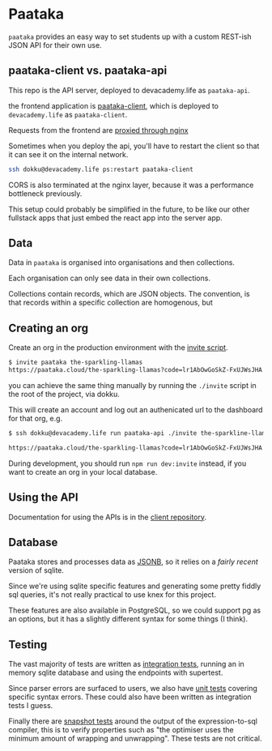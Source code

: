 # Paataka

`paataka` provides an easy way to set students up with a custom REST-ish JSON API for their own use.

## paataka-client vs. paataka-api

This repo is the API server, deployed to devacademy.life as `paataka-api`.

the frontend application is [paataka-client](https://github.com/dev-academy-programme/paataka-client), which is deployed to `devacademy.life` as `paataka-client`.

Requests from the frontend are [proxied through nginx](https://github.com/dev-academy-programme/paataka-client/blob/main/nginx.conf#L16-L34)

Sometimes when you deploy the api, you'll have to restart the client so that it can see it on the internal network. 

```sh
ssh dokku@devacademy.life ps:restart paataka-client
```

CORS is also terminated at the nginx layer, because it was a performance bottleneck previously.

This setup could probably be simplified in the future, to be like our
other fullstack apps that just embed the react app into the server app.

## Data 

Data in `paataka` is organised into organisations and then collections.

Each organisation can only see data in their own collections.

Collections contain records, which are JSON objects. The convention, is that records within a specific collection are homogenous, but 

## Creating an org 

Create an org in the production environment with the [invite script](https://github.com/dev-academy-programme/invite).

```sh
$ invite paataka the-sparkling-llamas
https://paataka.cloud/the-sparkling-llamas?code=lr1AbOwGoSkZ-FxUJWsJHA
```

you can achieve the same thing manually by running the `./invite` script in the root of the project, via dokku.

This will create an account and log out an authenicated url to the dashboard for that org, e.g.

```sh
$ ssh dokku@devacademy.life run paataka-api ./invite the-sparkline-llamas

https://paataka.cloud/the-sparkling-llamas?code=lr1AbOwGoSkZ-FxUJWsJHA
```

During development, you should run `npm run dev:invite` instead, if you want to create an org in your local database.

## Using the API

Documentation for using the APIs is in the [client repository](https://github.com/dev-academy-programme/paataka-client/blob/main/src/pages/Home/GettingStarted.mdx).

## Database

Paataka stores and processes data as [JSONB](https://www.sqlite.org/json1.html), so it relies on a _fairly recent_ version of sqlite.

Since we're using sqlite specific features and generating some pretty fiddly sql queries, it's not really practical to use knex for this project.

These features are also available in PostgreSQL, so we could support  pg as an options, but it has a slightly different syntax for some things (I think).

## Testing

The vast majority of tests are written as [integration tests](./src/server.test.ts), running an in memory sqlite database and using the endpoints with supertest.

Since parser errors are surfaced to users, we also have [unit tests](./src/expr/parser.test.ts) covering specific syntax errors. These could also have been written as integration tests I guess.

Finally there are [snapshot tests](./src/expr/examples.test.ts) around the output of the expression-to-sql compiler, this is to verify properties such as "the optimiser uses the minimum amount of wrapping and unwrapping". These tests are not critical.